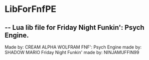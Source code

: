 # LibForFnfPE
--
Lua lib file for Friday Night Funkin': Psych Engine.
--
Made by: CREAM ALPHA WOLFRAM
FNF': Psych Engine made by: SHADOW MARIO
Friday Night Funkin' made by: NINJAMUFFIN99
